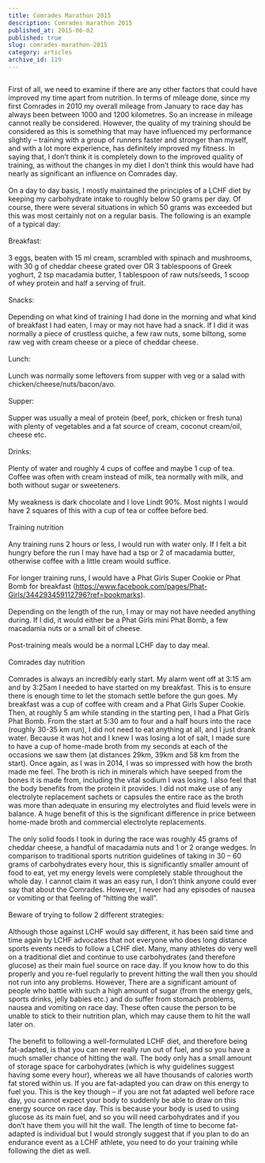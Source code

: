 ```yaml
---
title: Comrades Marathon 2015
description: Comrades marathon 2015
published_at: 2015-06-02
published: true
slug: comrades-marathon-2015
category: articles
archive_id: 119
---
```


<div><img src="/assets/images/articles/comrades_1.jpg" alt=""><p class="caption"></p>First of all, we need to examine if there are any other factors that could have improved my time apart from nutrition. In terms of mileage done, since my first Comrades in 2010 my overall mileage from January to race day has always been between 1000 and 1200 kilometres. So an increase in mileage cannot really be considered. However, the quality of my training should be considered as this is something that may have influenced my performance slightly – training with a group of runners faster and stronger than myself, and with a lot more experience, has definitely improved my fitness. In saying that, I don’t think it is completely down to the improved quality of training, as without the changes in my diet I don’t think this would have had nearly as significant an influence on Comrades day.<br><br>
On a day to day basis, I mostly maintained the principles of a LCHF diet by keeping my carbohydrate intake to roughly below 50 grams per day. Of course, there were several situations in which 50 grams was exceeded but this was most certainly not on a regular basis. The following is an example of a typical day:<br><br><span class="underLine">Breakfast:</span><br><br>
3 eggs, beaten with 15 ml cream, scrambled with spinach and mushrooms, with 30 g of cheddar cheese grated over OR 3 tablespoons of Greek yoghurt, 2 tsp macadamia butter, 1 tablespoon of raw nuts/seeds, 1 scoop of whey protein and half a serving of fruit.<br><br><span class="underLine">Snacks:</span><br><br>
Depending on what kind of training I had done in the morning and what kind of breakfast I had eaten, I may or may not have had a snack. If I did it was normally a piece of crustless quiche, a few raw nuts, some biltong, some raw veg with cream cheese or a piece of cheddar cheese.<br><br><span class="underLine">Lunch:</span><br><br>
Lunch was normally some leftovers from supper with veg or a salad with chicken/cheese/nuts/bacon/avo.<br><br><span class="underLine">Supper:</span><br><br>
Supper was usually a meal of protein (beef, pork, chicken or fresh tuna) with plenty of vegetables and a fat source of cream, coconut cream/oil, cheese etc.  <br><br><span class="underLine">Drinks:</span><br><br>
Plenty of water and roughly 4 cups of coffee and maybe 1 cup of tea. Coffee was often with cream instead of milk, tea normally with milk, and both without sugar or sweeteners.<br><br>
My weakness is dark chocolate and I love Lindt 90%. Most nights I would have 2 squares of this with a cup of tea or coffee before bed.<br><br><span class="mySubHeading">Training nutrition</span><br><br>
Any training runs 2 hours or less, I would run with water only. If I felt a bit hungry before the run I may have had a tsp or 2 of macadamia butter, otherwise coffee with a little cream would suffice. <br><br>
For longer training runs, I would have a Phat Girls Super Cookie or Phat Bomb for breakfast (<a href="https://www.facebook.com/pages/Phat-Girls/344293459112796?ref=bookmarks">https://www.facebook.com/pages/Phat-Girls/344293459112796?ref=bookmarks</a>). <br><br>
Depending on the length of the run, I may or may not have needed anything during. If I did, it would either be a Phat Girls mini Phat Bomb, a few macadamia nuts or a small bit of cheese.<br><br>
Post-training meals would be a normal LCHF day to day meal.<br><br><span class="mySubHeading">Comrades day nutrition</span><br><br>
Comrades is always an incredibly early start. My alarm went off at 3:15 am and by 3:25am I needed to have started on my breakfast. This is to ensure there is enough time to let the stomach settle before the gun goes. My breakfast was a cup of coffee with cream and a Phat Girls Super Cookie. Then, at roughly 5 am while standing in the starting pen, I had a Phat Girls Phat Bomb. From the start at 5:30 am to four and a half hours into the race (roughly 30-35 km run), I did not need to eat anything at all, and I just drank water. Because it was hot and I knew I was losing a lot of salt, I made sure to have a cup of home-made broth from my seconds at each of the occasions we saw them (at distances 29km, 39km and 58 km from the start). Once again, as I was in 2014, I was so impressed with how the broth made me feel. The broth is rich in minerals which have seeped from the bones it is made from, including the vital sodium I was losing. I also feel that the body benefits from the protein it provides. I did not make use of any electrolyte replacement sachets or capsules the entire race as the broth was more than adequate in ensuring my electrolytes and fluid levels were in balance. A huge benefit of this is the significant difference in price between home-made broth and commercial electrolyte replacements. <br><br>
The only solid foods I took in during the race was roughly 45 grams of cheddar cheese, a handful of macadamia nuts and 1 or 2 orange wedges. In comparison to traditional sports nutrition guidelines of taking in 30 – 60 grams of carbohydrates every hour, this is significantly smaller amount of food to eat, yet my energy levels were completely stable throughout the whole day. I cannot claim it was an easy run, I don’t think anyone could ever say that about the Comrades. However, I never had any episodes of nausea or vomiting or that feeling of “hitting the wall”. <br><br><span class="mySubHeading">Beware of trying to follow 2 different strategies:</span><br><br>
Although those against LCHF would say different, it has been said time and time again by LCHF advocates that not everyone who does long distance sports events needs to follow a LCHF diet. Many, many athletes do very well on a traditional diet and continue to use carbohydrates (and therefore glucose) as their main fuel source on race day. If you know how to do this properly and you re-fuel regularly to prevent hitting the wall then you should not run into any problems. However, There are a significant amount of people who battle with such a high amount of sugar (from the energy gels, sports drinks, jelly babies etc.) and do suffer from stomach problems, nausea and vomiting on race day. These often cause the person to be unable to stick to their nutrition plan, which may cause them to hit the wall later on. <br><br>
The benefit to following a well-formulated LCHF diet, and therefore being fat-adapted, is that you can never really run out of fuel, and so you have a much smaller chance of hitting the wall. The body only has a small amount of storage space for carbohydrates (which is why guidelines suggest having some every hour), whereas we all have thousands of calories worth fat stored within us. If you are fat-adapted you can draw on this energy to fuel you. This is the key though – if you are not fat adapted well before race day, you cannot expect your body to suddenly be able to draw on this energy source on race day. This is because your body is used to using glucose as its main fuel, and so you will need carbohydrates and if you don’t have them you will hit the wall. The length of time to become fat-adapted is individual but I would strongly suggest that if you plan to do an endurance event as a LCHF athlete, you need to do your training while following the diet as well.</div>